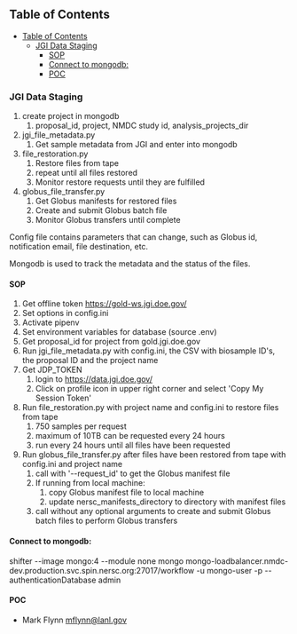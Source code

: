 ## Table of Contents
- [Table of Contents](#table-of-contents)
  - [JGI Data Staging](#jgi-data-staging)
    - [SOP](#sop)
    - [Connect to mongodb:](#connect-to-mongodb)
    - [POC](#poc)


### JGI Data Staging

1. create project in mongodb
   1. proposal_id, project, NMDC study id, analysis_projects_dir
2. jgi_file_metadata.py 
   1. Get sample metadata from JGI and enter into mongodb 
3. file_restoration.py 
   1. Restore files from tape
   2. repeat until all files restored
   3. Monitor restore requests until they are fulfilled
4. globus_file_transfer.py
   1. Get Globus manifests for restored files
   2. Create and submit Globus batch file
   3. Monitor Globus transfers until complete

Config file contains parameters that can change, such as Globus id, 
notification email, file destination, etc.

Mongodb is used to track the metadata and the status of the files.

#### SOP
1. Get offline token https://gold-ws.jgi.doe.gov/
2. Set options in config.ini
3. Activate pipenv
4. Set environment variables for database (source .env)
5. Get proposal_id for project from gold.jgi.doe.gov
6. Run jgi_file_metadata.py with config.ini, the CSV with biosample ID's, the proposal ID and the project name
7. Get JDP_TOKEN
   1. login to https://data.jgi.doe.gov/
   2. Click on profile icon in upper right corner and select 'Copy My Session Token'
8. Run file_restoration.py with project name and config.ini to restore files from tape
   1. 750 samples per request
   2. maximum of 10TB can be requested every 24 hours
   3. run every 24 hours until all files have been requested
9. Run globus_file_transfer.py after files have been restored from tape with config.ini and project name
   1. call with '--request_id' to get the Globus manifest file
   2. If running from local machine:
      1. copy Globus manifest file to local machine
      2. update nersc_manifests_directory to directory with manifest files
   3. call without any optional arguments to create and submit Globus batch files to perform Globus transfers



#### Connect to mongodb:
shifter --image mongo:4 --module none mongo mongo-loadbalancer.nmdc-dev.production.svc.spin.nersc.org:27017/workflow -u mongo-user -p --authenticationDatabase admin

#### POC
- Mark Flynn <mflynn@lanl.gov>
